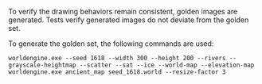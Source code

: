 To verify the drawing behaviors remain consistent, golden images are generated.  Tests verify generated images do not deviate from the golden set.

To generate the golden set, the following commands are used:
```
worldengine.exe --seed 1618 --width 300 --height 200 --rivers --grayscale-heightmap --scatter --sat --ice --world-map --elevation-map
worldengine.exe ancient_map seed_1618.world --resize-factor 3
```
